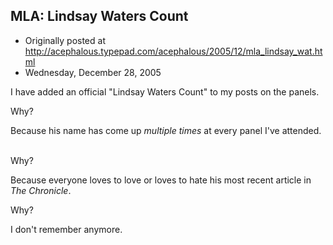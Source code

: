 ## MLA: Lindsay Waters Count

 * Originally posted at http://acephalous.typepad.com/acephalous/2005/12/mla_lindsay_wat.html
 * Wednesday, December 28, 2005



I have added an official "Lindsay Waters Count" to my posts on the panels.  

Why?  

Because his name has come up _multiple times_ at every panel I've attended.   

Why?  

Because everyone loves to love or loves to hate his most recent article in _The Chronicle_.  

Why?

I don't remember anymore.

		
